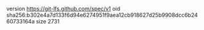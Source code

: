 version https://git-lfs.github.com/spec/v1
oid sha256:b302e4a7d133f6d94e6274951f9aea12cb918627d25b9908dcc6b2460733164a
size 2731

